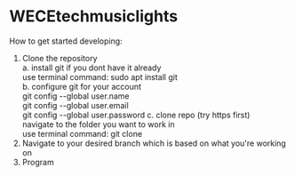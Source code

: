 # WECEtechmusiclights

How to get started developing:
1. Clone the repository  
  a. install git if you dont have it already  
    use terminal command: sudo apt install git  
  b. configure git for your account  
    git config --global user.name <insert your username here>  
    git config --global user.email <insert your email here>  
    git config --global user.password <password>
   c. clone repo (try https first)  
    navigate to the folder you want to work in   
    use terminal command: git clone <insert URL here>  
2. Navigate to your desired branch which is based on what you're working on
3. Program
    
